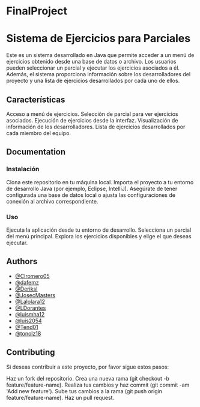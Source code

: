 # FinalProject
# Sistema de Ejercicios para Parciales
Este es un sistema desarrollado en Java que permite acceder a un menú de ejercicios obtenido desde una base de datos o archivo. Los usuarios pueden seleccionar un parcial y ejecutar los ejercicios asociados a él. Además, el sistema proporciona información sobre los desarrolladores del proyecto y una lista de ejercicios desarrollados por cada uno de ellos.

## Características
Acceso a menú de ejercicios.
Selección de parcial para ver ejercicios asociados.
Ejecución de ejercicios desde la interfaz.
Visualización de información de los desarrolladores.
Lista de ejercicios desarrollados por cada miembro del equipo.

## Documentation

### Instalación
Clona este repositorio en tu máquina local.
Importa el proyecto a tu entorno de desarrollo Java (por ejemplo, Eclipse, IntelliJ).
Asegúrate de tener configurada una base de datos local o ajusta las configuraciones de conexión al archivo correspondiente.
### Uso
Ejecuta la aplicación desde tu entorno de desarrollo.
Selecciona un parcial del menú principal.
Explora los ejercicios disponibles y elige el que deseas ejecutar.

## Authors

- [@Clromero05](https://github.com/Clromero05)
- [@dafemz](https://github.com/dafemz)
- [@Deriksl](https://github.com/Deriksl)
- [@JosecMasters](https://github.com/JosecMasters)
- [@Lalolara12](https://github.com/Lalolara12)
- [@LDorantes](https://github.com/LDorantes)
- [@luismha12](https://github.com/luismha12)
- [@luis2054](https://github.com/luis2054)
- [@Tend01](https://github.com/Tend01)
- [@tonolz18](https://github.com/tonolz18)

## Contributing

Si deseas contribuir a este proyecto, por favor sigue estos pasos:

Haz un fork del repositorio.
Crea una nueva rama (git checkout -b feature/feature-name).
Realiza tus cambios y haz commit (git commit -am 'Add new feature').
Sube tus cambios a la rama (git push origin feature/feature-name).
Haz un pull request.
